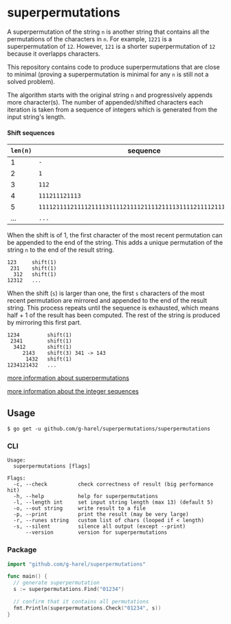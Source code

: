 # superpermutations

A superpermutation of the string `n` is another string that contains all the permutations of the characters in `n`. For example, `1221` is a superpermutation of `12`. However, `121` is a shorter superpermutation of `12` because it overlapps characters.

This repository contains code to produce superpermutations that are close to minimal (proving a superpermutation is minimal for any `n` is still not a solved problem).

The algorithm starts with the original string `n` and progressively appends more character(s). The number of appended/shifted characters each iteration is taken from a sequence of integers which is generated from the input string's length.

#### Shift sequences

| `len(n)` | sequence |
| --- | --- |
| 1 | `-` |
| 2 | `1` |
| 3 | `112` |
| 4 | `111211121113` |
| 5 | `111121111211112111131111211112111121111311112111121111211114` |
| ... | `...` |

When the shift is of 1, the first character of the most recent permutation can be appended to the end of the string. This adds a unique permutation of the string `n` to the end of the result string.

```
123     shift(1)
 231    shift(1)
  312   shift(1)
12312   ...
```

When the shift (`s`) is larger than one, the first `s` characters of the most recent permutation are mirrored and appended to the end of the result string. This process repeats until the sequence is exhausted, which means half + 1 of the result has been computed. The rest of the string is produced by mirroring this first part.

```
1234         shift(1)
 2341        shift(1)
  3412       shift(1)
     2143    shift(3) 341 -> 143
      1432   shift(1)
1234121432   ...
```

[more information about superpermutations](http://www.njohnston.ca/2013/04/the-minimal-superpermutation-problem/)

[more information about the integer sequences](https://oeis.org/A235748)

## Usage

```shell
$ go get -u github.com/g-harel/superpermutations/superpermutations
```

### CLI

```
Usage:
  superpermutations [flags]

Flags:
  -c, --check          check correctness of result (big performance hit)
  -h, --help           help for superpermutations
  -l, --length int     set input string length (max 13) (default 5)
  -o, --out string     write result to a file
  -p, --print          print the result (may be very large)
  -r, --runes string   custom list of chars (looped if < length)
  -s, --silent         silence all output (except --print)
      --version        version for superpermutations
```

### Package

```go
import "github.com/g-harel/superpermutations"

func main() {
  // generate superpermutation
  s := superpermutations.Find("01234")

  // confirm that it contains all permutations
  fmt.Println(superpermutations.Check("01234", s))
}
```
